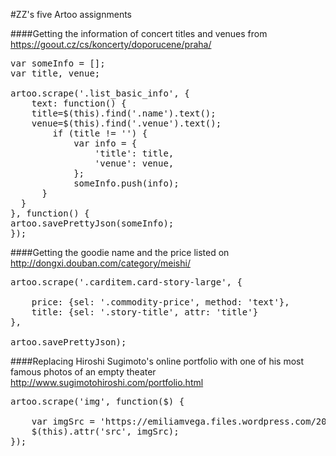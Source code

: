 #ZZ's five Artoo assignments

####Getting the information of concert titles and venues from https://goout.cz/cs/koncerty/doporucene/praha/

<pre>
var someInfo = [];
var title, venue;

artoo.scrape('.list_basic_info', {
	text: function() {
    title=$(this).find('.name').text();
    venue=$(this).find('.venue').text();
    	if (title != '') {
            var info = {
                'title': title,
                'venue': venue,
            };
            someInfo.push(info);
      }
  }
}, function() {
artoo.savePrettyJson(someInfo);
});
</pre>

####Getting the goodie name and the price listed on http://dongxi.douban.com/category/meishi/

<pre>
artoo.scrape('.carditem.card-story-large', {
	
	price: {sel: '.commodity-price', method: 'text'},
  	title: {sel: '.story-title', attr: 'title'}
}, 

artoo.savePrettyJson);
</pre>

####Replacing Hiroshi Sugimoto's online portfolio with one of his most famous photos of an empty theater http://www.sugimotohiroshi.com/portfolio.html

<pre>
artoo.scrape('img', function($) {
	
	var imgSrc = 'https://emiliamvega.files.wordpress.com/2015/11/sugimoto-ohio-theater-1980.jpg?w=256&h=256&crop=1';
	$(this).attr('src', imgSrc);
});
</pre>

